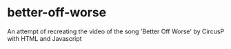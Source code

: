 # better-off-worse
 An attempt of recreating the video of the song 'Better Off Worse' by CircusP with HTML and Javascript
